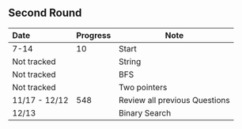 ##  Second Round

| Date          | Progress | Note                          |
| :------------ | -------- | ----------------------------- |
| 7-14          | 10       | Start                         |
| Not tracked   |          | String                        |
| Not tracked   |          | BFS                           |
| Not tracked   |          | Two pointers                  |
| 11/17 - 12/12 | 548      | Review all previous Questions |
| 12/13         |          | Binary Search                 |



